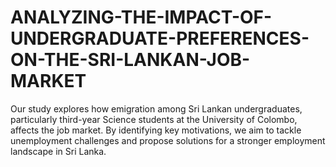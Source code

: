 # ANALYZING-THE-IMPACT-OF-UNDERGRADUATE-PREFERENCES-ON-THE-SRI-LANKAN-JOB-MARKET
Our study explores how emigration among Sri Lankan undergraduates, particularly third-year Science students at the University of Colombo, affects the job market. By identifying key motivations, we aim to tackle unemployment challenges and propose solutions for a stronger employment landscape in Sri Lanka.

